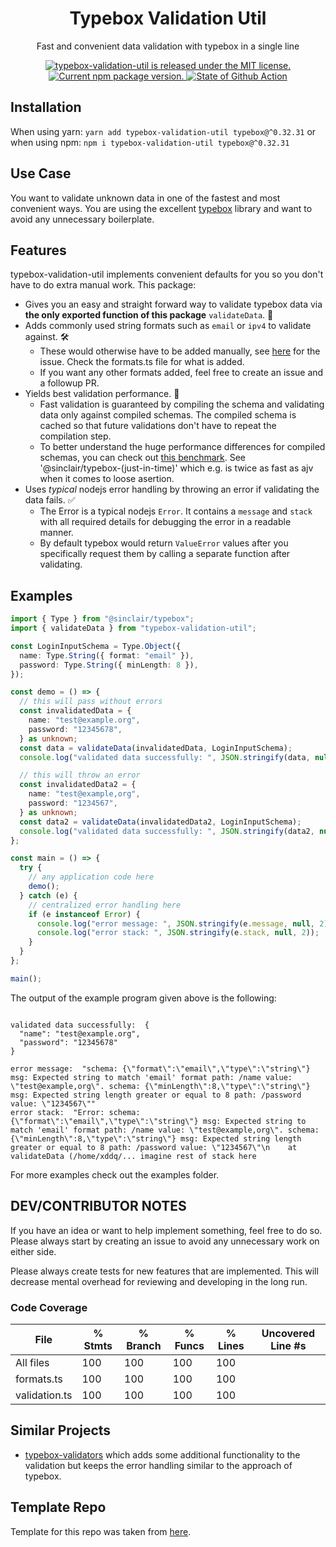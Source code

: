 <h1 align="center">
    Typebox Validation Util
</h1>

<p align="center">
Fast and convenient data validation with typebox in a single line
</p>

<p align="center">
  <a href="https://github.com/xddq/typebox-validation-util/blob/main/LICENSE">
    <img src="https://img.shields.io/badge/license-MIT-blue.svg" alt="typebox-validation-util is released under the MIT license." />
  </a>
  <a href="https://www.npmjs.org/package/typebox-validation-util">
    <img src="https://img.shields.io/npm/v/typebox-validation-util?color=brightgreen&label=npm%20package" alt="Current npm package version." />
  </a>
  <a href="https://github.com/xddq/typebox-validation-util/actions/workflows/buildAndTest.yaml">
    <img src="https://github.com/xddq/typebox-validation-util/actions/workflows/buildAndTest.yaml/badge.svg" alt="State of Github Action" />
  </a>
</p>

## Installation

When using yarn: `yarn add typebox-validation-util typebox@^0.32.31` or when
using npm: `npm i typebox-validation-util typebox@^0.32.31`

## Use Case

You want to validate unknown data in one of the fastest and most convenient
ways. You are using the excellent
[typebox](https://github.com/sinclairzx81/typebox) library and want to avoid any
unnecessary boilerplate.

## Features

typebox-validation-util implements convenient defaults for you so you don't have
to do extra manual work. This package:

- Gives you an easy and straight forward way to validate typebox data via **the
  only exported function of this package** `validateData`. 🌟
- Adds commonly used string formats such as `email` or `ipv4` to validate
  against. 🛠️
  - These would otherwise have to be added manually, see
    [here](https://github.com/sinclairzx81/typebox/issues/879) for the issue.
    Check the formats.ts file for what is added.
  - If you want any other formats added, feel free to create an issue and a
    followup PR.
- Yields best validation performance. 🚀
  - Fast validation is guaranteed by compiling the schema and validating data
    only against compiled schemas. The compiled schema is cached so that future
    validations don't have to repeat the compilation step.
  - To better understand the huge performance differences for compiled schemas,
    you can check out [this
    benchmark](https://moltar.github.io/typescript-runtime-type-benchmarks/). See
    '@sinclair/typebox-(just-in-time)' which e.g. is twice as fast as ajv when it
    comes to loose asertion.
- Uses _typical_ nodejs error handling by throwing an error if validating the
  data fails. ✅
  - The Error is a typical nodejs `Error`. It contains a `message` and `stack`
    with all required details for debugging the error in a readable manner.
  - By default typebox would return `ValueError` values after you specifically
    request them by calling a separate function after validating.

## Examples

```typescript
import { Type } from "@sinclair/typebox";
import { validateData } from "typebox-validation-util";

const LoginInputSchema = Type.Object({
  name: Type.String({ format: "email" }),
  password: Type.String({ minLength: 8 }),
});

const demo = () => {
  // this will pass without errors
  const invalidatedData = {
    name: "test@example.org",
    password: "12345678",
  } as unknown;
  const data = validateData(invalidatedData, LoginInputSchema);
  console.log("validated data successfully: ", JSON.stringify(data, null, 2));

  // this will throw an error
  const invalidatedData2 = {
    name: "test@example,org",
    password: "1234567",
  } as unknown;
  const data2 = validateData(invalidatedData2, LoginInputSchema);
  console.log("validated data successfully: ", JSON.stringify(data2, null, 2));
};

const main = () => {
  try {
    // any application code here
    demo();
  } catch (e) {
    // centralized error handling here
    if (e instanceof Error) {
      console.log("error message: ", JSON.stringify(e.message, null, 2));
      console.log("error stack: ", JSON.stringify(e.stack, null, 2));
    }
  }
};

main();
```

The output of the example program given above is the following:

```

validated data successfully:  {
  "name": "test@example.org",
  "password": "12345678"
}

error message:  "schema: {\"format\":\"email\",\"type\":\"string\"} msg: Expected string to match 'email' format path: /name value: \"test@example,org\". schema: {\"minLength\":8,\"type\":\"string\"} msg: Expected string length greater or equal to 8 path: /password value: \"1234567\""
error stack:  "Error: schema: {\"format\":\"email\",\"type\":\"string\"} msg: Expected string to match 'email' format path: /name value: \"test@example,org\". schema: {\"minLength\":8,\"type\":\"string\"} msg: Expected string length greater or equal to 8 path: /password value: \"1234567\"\n    at validateData (/home/xddq/... imagine rest of stack here

```

For more examples check out the examples folder.

## DEV/CONTRIBUTOR NOTES

If you have an idea or want to help implement something, feel free to do so.
Please always start by creating an issue to avoid any unnecessary work on
either side.

Please always create tests for new features that are implemented. This will
decrease mental overhead for reviewing and developing in the long run.

### Code Coverage

| File          | % Stmts | % Branch | % Funcs | % Lines | Uncovered Line #s |
| ------------- | ------- | -------- | ------- | ------- | ----------------- |
| All files     | 100     | 100      | 100     | 100     |
| formats.ts    | 100     | 100      | 100     | 100     |
| validation.ts | 100     | 100      | 100     | 100     |

## Similar Projects

- [typebox-validators](https://github.com/jtlapp/typebox-validators) which adds
  some additional functionality to the validation but keeps the error handling
  similar to the approach of typebox.

## Template Repo

Template for this repo was taken from [here](https://github.com/xddq/nodejs-typescript-modern-starter).
